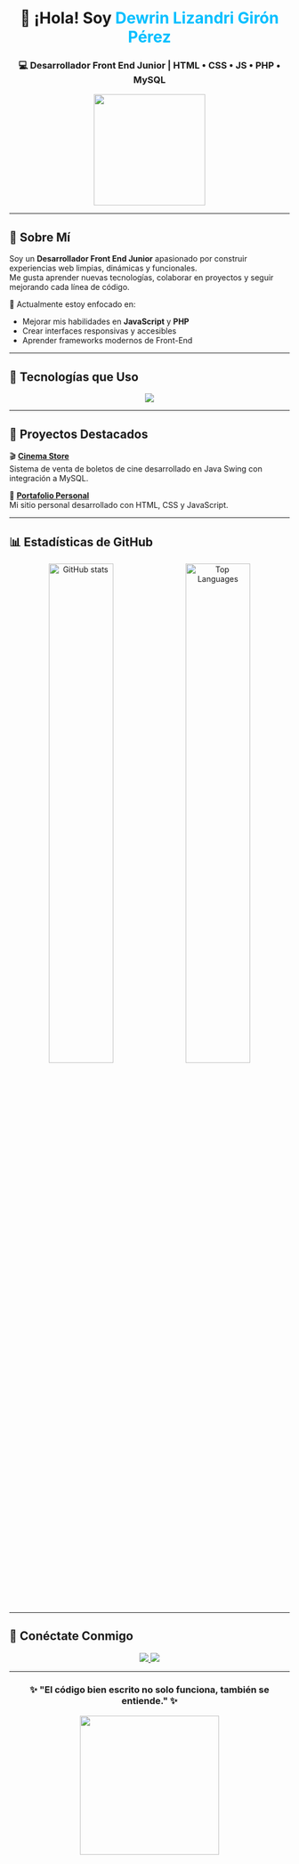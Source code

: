 <!-- Banner animado de presentación -->
<h1 align="center">👋 ¡Hola! Soy <span style="color:#00BFFF;">Dewrin Lizandri Girón Pérez</span></h1>

<h3 align="center">💻 Desarrollador Front End Junior | HTML • CSS • JS • PHP • MySQL</h3>

<p align="center">
  <img src="https://i.gifer.com/origin/8c/8cfb436f32edb0093071d1cd188e3b7c_w200.gif" width="200"/>
</p>

---

## 🌟 Sobre Mí

Soy un **Desarrollador Front End Junior** apasionado por construir experiencias web limpias, dinámicas y funcionales.  
Me gusta aprender nuevas tecnologías, colaborar en proyectos y seguir mejorando cada línea de código.

🎯 Actualmente estoy enfocado en:  
- Mejorar mis habilidades en **JavaScript** y **PHP**  
- Crear interfaces responsivas y accesibles  
- Aprender frameworks modernos de Front-End  

---

## 🧠 Tecnologías que Uso

<p align="center">
  <img src="https://skillicons.dev/icons?i=html,css,js,php,mysql,git,github,vscode&theme=light" />
</p>

---

## 🚀 Proyectos Destacados

🎬 [**Cinema Store**](https://github.com/Fennex10/proyectofinalp1)  
Sistema de venta de boletos de cine desarrollado en Java Swing con integración a MySQL.  

💼 [**Portafolio Personal**](https://portafoliodewrin.html-5.me/)  
Mi sitio personal desarrollado con HTML, CSS y JavaScript.  

---

## 📊 Estadísticas de GitHub

<p align="center">
  <img src="https://github-readme-stats.vercel.app/api?username=Fennex10&show_icons=true&theme=tokyonight" alt="GitHub stats" width="48%" />
  <img src="https://github-readme-stats.vercel.app/api/top-langs/?username=Fennex10&layout=compact&theme=tokyonight" alt="Top Languages" width="48%" />
</p>

---

## 🔗 Conéctate Conmigo

<p align="center">
  <a href="https://portafoliodewrin.html-5.me/" target="_blank">
    <img src="https://img.shields.io/badge/🌐%20Portafolio%20Personal-1E90FF?style=for-the-badge" />
  </a>
  <a href="https://www.linkedin.com/in/dewrin-giron/" target="_blank">
    <img src="https://img.shields.io/badge/💼%20LinkedIn-0077B5?style=for-the-badge&logo=linkedin" />
  </a>
</p>

---

<h3 align="center">✨ "El código bien escrito no solo funciona, también se entiende." ✨</h3>

<p align="center">
  <img src="https://i.pinimg.com/originals/5f/6b/2e/5f6b2e5a8148bc665b8147981d25ff38.gif" width="250">
</p>
